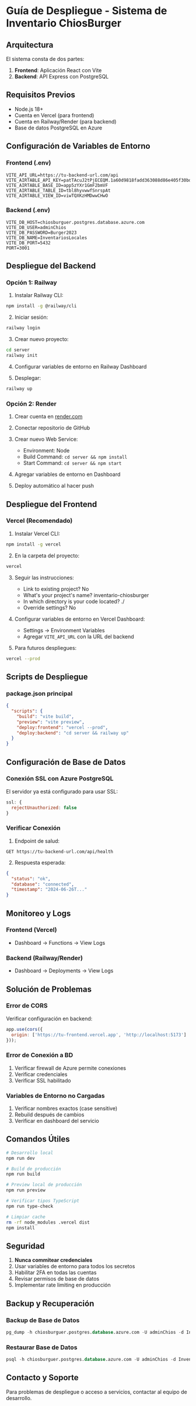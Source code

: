 # Guía de Despliegue - Sistema de Inventario ChiosBurger

## Arquitectura

El sistema consta de dos partes:
1. **Frontend**: Aplicación React con Vite
2. **Backend**: API Express con PostgreSQL

## Requisitos Previos

- Node.js 18+
- Cuenta en Vercel (para frontend)
- Cuenta en Railway/Render (para backend)
- Base de datos PostgreSQL en Azure

## Configuración de Variables de Entorno

### Frontend (.env)
```env
VITE_API_URL=https://tu-backend-url.com/api
VITE_AIRTABLE_API_KEY=patTAcuJ2tPjECEQM.1a60d9818fadd363088d86e405f30bd0bf7ab0ae443490efe17957102b7c0b2b
VITE_AIRTABLE_BASE_ID=app5zYXr1GmF2bmVF
VITE_AIRTABLE_TABLE_ID=tbl8hyvwwfSnrspAt
VITE_AIRTABLE_VIEW_ID=viwTQXKzHMDwwCHwO
```

### Backend (.env)
```env
VITE_DB_HOST=chiosburguer.postgres.database.azure.com
VITE_DB_USER=adminChios
VITE_DB_PASSWORD=Burger2023
VITE_DB_NAME=InventariosLocales
VITE_DB_PORT=5432
PORT=3001
```

## Despliegue del Backend

### Opción 1: Railway

1. Instalar Railway CLI:
```bash
npm install -g @railway/cli
```

2. Iniciar sesión:
```bash
railway login
```

3. Crear nuevo proyecto:
```bash
cd server
railway init
```

4. Configurar variables de entorno en Railway Dashboard

5. Desplegar:
```bash
railway up
```

### Opción 2: Render

1. Crear cuenta en [render.com](https://render.com)

2. Conectar repositorio de GitHub

3. Crear nuevo Web Service:
   - Environment: Node
   - Build Command: `cd server && npm install`
   - Start Command: `cd server && npm start`

4. Agregar variables de entorno en Dashboard

5. Deploy automático al hacer push

## Despliegue del Frontend

### Vercel (Recomendado)

1. Instalar Vercel CLI:
```bash
npm install -g vercel
```

2. En la carpeta del proyecto:
```bash
vercel
```

3. Seguir las instrucciones:
   - Link to existing project? No
   - What's your project's name? inventario-chiosburger
   - In which directory is your code located? ./
   - Override settings? No

4. Configurar variables de entorno en Vercel Dashboard:
   - Settings → Environment Variables
   - Agregar `VITE_API_URL` con la URL del backend

5. Para futuros despliegues:
```bash
vercel --prod
```

## Scripts de Despliegue

### package.json principal
```json
{
  "scripts": {
    "build": "vite build",
    "preview": "vite preview",
    "deploy:frontend": "vercel --prod",
    "deploy:backend": "cd server && railway up"
  }
}
```

## Configuración de Base de Datos

### Conexión SSL con Azure PostgreSQL

El servidor ya está configurado para usar SSL:
```javascript
ssl: {
  rejectUnauthorized: false
}
```

### Verificar Conexión

1. Endpoint de salud:
```
GET https://tu-backend-url.com/api/health
```

2. Respuesta esperada:
```json
{
  "status": "ok",
  "database": "connected",
  "timestamp": "2024-06-26T..."
}
```

## Monitoreo y Logs

### Frontend (Vercel)
- Dashboard → Functions → View Logs

### Backend (Railway/Render)
- Dashboard → Deployments → View Logs

## Solución de Problemas

### Error de CORS
Verificar configuración en backend:
```javascript
app.use(cors({
  origin: ['https://tu-frontend.vercel.app', 'http://localhost:5173']
}));
```

### Error de Conexión a BD
1. Verificar firewall de Azure permite conexiones
2. Verificar credenciales
3. Verificar SSL habilitado

### Variables de Entorno no Cargadas
1. Verificar nombres exactos (case sensitive)
2. Rebuild después de cambios
3. Verificar en dashboard del servicio

## Comandos Útiles

```bash
# Desarrollo local
npm run dev

# Build de producción
npm run build

# Preview local de producción
npm run preview

# Verificar tipos TypeScript
npm run type-check

# Limpiar cache
rm -rf node_modules .vercel dist
npm install
```

## Seguridad

1. **Nunca commitear credenciales**
2. Usar variables de entorno para todos los secretos
3. Habilitar 2FA en todas las cuentas
4. Revisar permisos de base de datos
5. Implementar rate limiting en producción

## Backup y Recuperación

### Backup de Base de Datos
```sql
pg_dump -h chiosburguer.postgres.database.azure.com -U adminChios -d InventariosLocales > backup.sql
```

### Restaurar Base de Datos
```sql
psql -h chiosburguer.postgres.database.azure.com -U adminChios -d InventariosLocales < backup.sql
```

## Contacto y Soporte

Para problemas de despliegue o acceso a servicios, contactar al equipo de desarrollo.